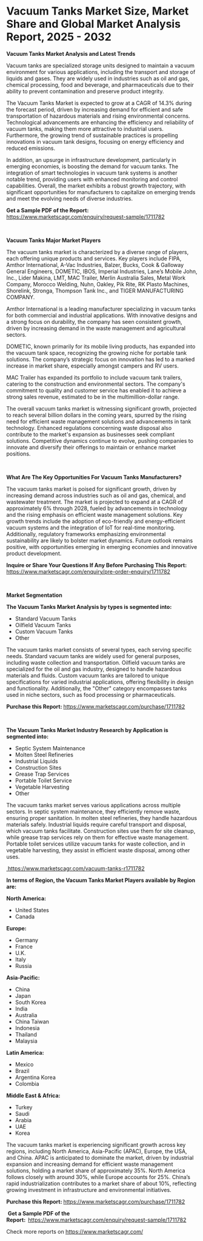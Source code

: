 <p><h1>Vacuum Tanks Market Size, Market Share and Global Market Analysis Report, 2025 - 2032</h1></p><p><strong>Vacuum Tanks Market Analysis and Latest Trends</strong></p>
<p><p>Vacuum tanks are specialized storage units designed to maintain a vacuum environment for various applications, including the transport and storage of liquids and gases. They are widely used in industries such as oil and gas, chemical processing, food and beverage, and pharmaceuticals due to their ability to prevent contamination and preserve product integrity.</p><p>The Vacuum Tanks Market is expected to grow at a CAGR of 14.3% during the forecast period, driven by increasing demand for efficient and safe transportation of hazardous materials and rising environmental concerns. Technological advancements are enhancing the efficiency and reliability of vacuum tanks, making them more attractive to industrial users. Furthermore, the growing trend of sustainable practices is propelling innovations in vacuum tank designs, focusing on energy efficiency and reduced emissions.</p><p>In addition, an upsurge in infrastructure development, particularly in emerging economies, is boosting the demand for vacuum tanks. The integration of smart technologies in vacuum tank systems is another notable trend, providing users with enhanced monitoring and control capabilities. Overall, the market exhibits a robust growth trajectory, with significant opportunities for manufacturers to capitalize on emerging trends and meet the evolving needs of diverse industries.</p></p>
<p><strong>Get a Sample PDF of the Report:&nbsp;</strong> <a href="https://www.marketscagr.com/enquiry/request-sample/1711782?utm_campaign=3533&utm_medium=2&utm_source=Github&utm_content=ia&utm_term=27032025&utm_id=vacuum-tanks">https://www.marketscagr.com/enquiry/request-sample/1711782</a></p>
<p>&nbsp;</p>
<p><strong>Vacuum Tanks Major Market Players</strong></p>
<p><p>The vacuum tanks market is characterized by a diverse range of players, each offering unique products and services. Key players include FIPA, Amthor International, A-Vac Industries, Balzer, Bucks, Cook & Galloway General Engineers, DOMETIC, IBOS, Imperial Industries, Lane’s Mobile John, Inc., Lider Makina, LMT, MAC Trailer, Merlin Australia Sales, Metal Work Company, Morocco Welding, Nuhn, Oakley, Pik Rite, RK Plasto Machines, Shorelink, Stronga, Thompson Tank Inc., and TIGER MANUFACTURING COMPANY.</p><p>Amthor International is a leading manufacturer specializing in vacuum tanks for both commercial and industrial applications. With innovative designs and a strong focus on durability, the company has seen consistent growth, driven by increasing demand in the waste management and agricultural sectors.</p><p>DOMETIC, known primarily for its mobile living products, has expanded into the vacuum tank space, recognizing the growing niche for portable tank solutions. The company’s strategic focus on innovation has led to a marked increase in market share, especially amongst campers and RV users.</p><p>MAC Trailer has expanded its portfolio to include vacuum tank trailers, catering to the construction and environmental sectors. The company's commitment to quality and customer service has enabled it to achieve a strong sales revenue, estimated to be in the multimillion-dollar range.</p><p>The overall vacuum tanks market is witnessing significant growth, projected to reach several billion dollars in the coming years, spurred by the rising need for efficient waste management solutions and advancements in tank technology. Enhanced regulations concerning waste disposal also contribute to the market's expansion as businesses seek compliant solutions. Competitive dynamics continue to evolve, pushing companies to innovate and diversify their offerings to maintain or enhance market positions.</p></p>
<p>&nbsp;</p>
<p><strong>What Are The Key Opportunities For Vacuum Tanks Manufacturers?</strong></p>
<p><p>The vacuum tanks market is poised for significant growth, driven by increasing demand across industries such as oil and gas, chemical, and wastewater treatment. The market is projected to expand at a CAGR of approximately 6% through 2028, fueled by advancements in technology and the rising emphasis on efficient waste management solutions. Key growth trends include the adoption of eco-friendly and energy-efficient vacuum systems and the integration of IoT for real-time monitoring. Additionally, regulatory frameworks emphasizing environmental sustainability are likely to bolster market dynamics. Future outlook remains positive, with opportunities emerging in emerging economies and innovative product development.</p></p>
<p><strong>Inquire or Share Your Questions If Any Before Purchasing This Report:</strong> <a href="https://www.marketscagr.com/enquiry/pre-order-enquiry/1711782?utm_campaign=3533&utm_medium=2&utm_source=Github&utm_content=ia&utm_term=27032025&utm_id=vacuum-tanks">https://www.marketscagr.com/enquiry/pre-order-enquiry/1711782</a></p>
<p>&nbsp;</p>
<p><strong>Market Segmentation</strong></p>
<p><strong>The Vacuum Tanks Market Analysis by types is segmented into:</strong></p>
<p><ul><li>Standard Vacuum Tanks</li><li>Oilfield Vacuum Tanks</li><li>Custom Vacuum Tanks</li><li>Other</li></ul></p>
<p><p>The vacuum tanks market consists of several types, each serving specific needs. Standard vacuum tanks are widely used for general purposes, including waste collection and transportation. Oilfield vacuum tanks are specialized for the oil and gas industry, designed to handle hazardous materials and fluids. Custom vacuum tanks are tailored to unique specifications for varied industrial applications, offering flexibility in design and functionality. Additionally, the "Other" category encompasses tanks used in niche sectors, such as food processing or pharmaceuticals.</p></p>
<p><strong>Purchase this Report:&nbsp;</strong><a href="https://www.marketscagr.com/purchase/1711782?utm_campaign=3533&utm_medium=2&utm_source=Github&utm_content=ia&utm_term=27032025&utm_id=vacuum-tanks">https://www.marketscagr.com/purchase/1711782</a></p>
<p>&nbsp;</p>
<p><strong>The Vacuum Tanks Market Industry Research by Application is segmented into:</strong></p>
<p><ul><li>Septic System Maintenance</li><li>Molten Steel Refineries</li><li>Industrial Liquids</li><li>Construction Sites</li><li>Grease Trap Services</li><li>Portable Toilet Service</li><li>Vegetable Harvesting</li><li>Other</li></ul></p>
<p><p>The vacuum tanks market serves various applications across multiple sectors. In septic system maintenance, they efficiently remove waste, ensuring proper sanitation. In molten steel refineries, they handle hazardous materials safely. Industrial liquids require careful transport and disposal, which vacuum tanks facilitate. Construction sites use them for site cleanup, while grease trap services rely on them for effective waste management. Portable toilet services utilize vacuum tanks for waste collection, and in vegetable harvesting, they assist in efficient waste disposal, among other uses.</p></p>
<p><a href="https://www.marketscagr.com/vacuum-tanks-r1711782?utm_campaign=3533&utm_medium=2&utm_source=Github&utm_content=ia&utm_term=27032025&utm_id=vacuum-tanks">&nbsp;https://www.marketscagr.com/vacuum-tanks-r1711782</a></p>
<p><strong>In terms of Region, the Vacuum Tanks Market Players available by Region are:</strong></p>
<p>
    <p> <strong> North America: </strong>
        <ul>
            <li>United States</li>
            <li>Canada</li>
        </ul>
        </p> 
    <p> <strong> Europe: </strong>
        <ul>
            <li>Germany</li>
            <li>France</li>
            <li>U.K.</li>
            <li>Italy</li>
            <li>Russia</li>
        </ul>
        </p> 
    <p> <strong> Asia-Pacific: </strong>
        <ul>
            <li>China</li>
            <li>Japan</li>
            <li>South Korea</li>
            <li>India</li>
            <li>Australia</li>
            <li>China Taiwan</li>
            <li>Indonesia</li>
            <li>Thailand</li>
            <li>Malaysia</li>
        </ul>
        </p> 
    <p> <strong> Latin America: </strong>
        <ul>
            <li>Mexico</li>
            <li>Brazil</li>
            <li>Argentina Korea</li>
            <li>Colombia</li>
        </ul>
        </p> 
    <p> <strong> Middle East & Africa: </strong>
        <ul>
            <li>Turkey</li>
            <li>Saudi</li>
            <li>Arabia</li>
            <li>UAE</li>
            <li>Korea</li>
        </ul>
    </p>
    </p>
<p><p>The vacuum tanks market is experiencing significant growth across key regions, including North America, Asia-Pacific (APAC), Europe, the USA, and China. APAC is anticipated to dominate the market, driven by industrial expansion and increasing demand for efficient waste management solutions, holding a market share of approximately 35%. North America follows closely with around 30%, while Europe accounts for 25%. China’s rapid industrialization contributes to a market share of about 10%, reflecting growing investment in infrastructure and environmental initiatives.</p></p>
<p><strong>Purchase this Report: </strong><a href="https://www.marketscagr.com/purchase/1711782?utm_campaign=3533&utm_medium=2&utm_source=Github&utm_content=ia&utm_term=27032025&utm_id=vacuum-tanks">https://www.marketscagr.com/purchase/1711782</a></p>
<p>&nbsp;<strong>Get a Sample PDF of the Report:&nbsp;&nbsp;</strong><a href="https://www.marketscagr.com/enquiry/request-sample/1711782?utm_campaign=3533&utm_medium=2&utm_source=Github&utm_content=ia&utm_term=27032025&utm_id=vacuum-tanks">https://www.marketscagr.com/enquiry/request-sample/1711782</a></p>
<p><strong></strong></p>
<p>Check more reports on <a href="https://www.marketscagr.com/?utm_campaign=3533&utm_medium=2&utm_source=Github&utm_content=ia&utm_term=27032025&utm_id=vacuum-tanks">https://www.marketscagr.com/</a></p>